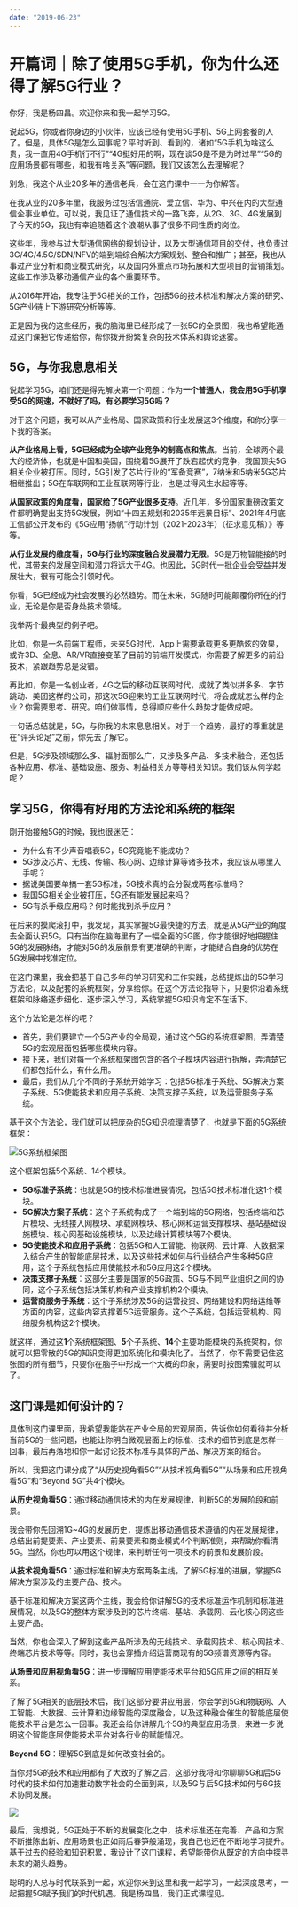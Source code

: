 ```yaml
---
date: "2019-06-23"
---  
```

      
# 开篇词｜除了使用5G手机，你为什么还得了解5G行业？
你好，我是杨四昌。欢迎你来和我一起学习5G。

说起5G，你或者你身边的小伙伴，应该已经有使用5G手机、5G上网套餐的人了。但是，具体5G是怎么回事呢？平时听到、看到的，诸如“5G手机为啥这么贵，我一直用4G手机行不行”“4G挺好用的啊，现在谈5G是不是为时过早”“5G的应用场景都有哪些，和我有啥关系”等问题，我们又该怎么去理解呢？

别急，我这个从业20多年的通信老兵，会在这门课中一一为你解答。

在我从业的20多年里，我服务过包括信通院、爱立信、华为、中兴在内的大型通信企事业单位。可以说，我见证了通信技术的一路飞奔，从2G、3G、4G发展到了今天的5G，我也有幸追随着这个浪潮从事了很多不同性质的岗位。

这些年，我参与过大型通信网络的规划设计，以及大型通信项目的交付，也负责过3G/4G/4.5G/SDN/NFV的端到端综合解决方案规划、整合和推广；甚至，我也从事过产业分析和商业模式研究，以及国内外重点市场拓展和大型项目的营销策划。这些工作涉及移动通信产业的各个重要环节。

从2016年开始，我专注于5G相关的工作，包括5G的技术标准和解决方案的研究、5G产业链上下游研究分析等等。

正是因为我的这些经历，我的脑海里已经形成了一张5G的全景图，我也希望能通过这门课把它传递给你，帮你拨开纷繁复杂的技术体系和舆论迷雾。

<!-- [[[read_end]]] -->

## 5G，与你我息息相关

说起学习5G，咱们还是得先解决第一个问题：作为**一个普通人，我会用5G手机享受5G的网速，不就好了吗，有必要学习5G吗？**

对于这个问题，我可以从产业格局、国家政策和行业发展这3个维度，和你分享一下我的答案。

**从产业格局上看，5G已经成为全球产业竞争的制高点和焦点**。当前，全球两个最大的经济体，也就是中国和美国，围绕着5G展开了跌宕起伏的竞争，我国顶尖5G相关企业被打压。同时，5G引发了芯片行业的“军备竞赛”，7纳米和5纳米5G芯片相继推出；5G在车联网和工业互联网等行业，也是过得风生水起等等。

**从国家政策的角度看，国家给了5G产业很多支持**。近几年，多份国家重磅政策文件都明确提出支持5G发展，例如“十四五规划和2035年远景目标”、2021年4月底工信部公开发布的《5G应用“扬帆”行动计划（2021-2023年）（征求意见稿）》等等。

**从行业发展的维度看，5G与行业的深度融合发展潜力无限**。5G是万物智能接的时代，其带来的发展空间和潜力将远大于4G。也因此，5G时代一批企业会受益并发展壮大，很有可能会引领时代。

你看，5G已经成为社会发展的必然趋势。而在未来，5G随时可能颠覆你所在的行业，无论是你是否身处技术领域。

我举两个最典型的例子吧。

比如，你是一名前端工程师，未来5G时代，App上需要承载更多更酷炫的效果，或许3D、全息、AR/VR直接变革了目前的前端开发模式，你需要了解更多的前沿技术，紧跟趋势总是没错。

再比如，你是一名创业者，4G之后的移动互联网时代，成就了类似拼多多、字节跳动、美团这样的公司，那这次5G迎来的工业互联网时代，将会成就怎么样的企业？你需要思考、研究。咱们做事情，总得顺应些什么趋势才能做成吧。

一句话总结就是，5G，与你我的未来息息相关。对于一个趋势，最好的尊重就是在“评头论足”之前，你先去了解它。

但是，5G涉及领域那么多、辐射面那么广，又涉及多产品、多技术融合，还包括各种应用、标准、基础设施、服务、利益相关方等等相关知识。我们该从何学起呢？

## 学习5G，你得有好用的方法论和系统的框架

刚开始接触5G的时候，我也很迷茫：

* 为什么有不少声音唱衰5G，5G究竟能不能成功？
* 5G涉及芯片、无线、传输、核心网、边缘计算等诸多技术，我应该从哪里入手呢？
* 据说美国要单搞一套5G标准，5G技术真的会分裂成两套标准吗？
* 我国5G相关企业被打压，5G还有能发展起来吗？
* 5G有杀手级应用吗？何时能找到杀手应用？

在后来的摸爬滚打中，我发现，其实掌握5G最快捷的方法，就是从5G产业的角度去全面认识5G。只有当你在脑海里有了一幅全面的5G图，你才能很好地把握住5G的发展脉络，才能对5G的发展前景有更准确的判断，才能结合自身的优势在5G发展中找准定位。

在这门课里，我会把基于自己多年的学习研究和工作实践，总结提炼出的5G学习方法论，以及配套的系统框架，分享给你。在这个方法论指导下，只要你沿着系统框架和脉络逐步细化、逐步深入学习，系统掌握5G知识肯定不在话下。

这个方法论是怎样的呢？

* 首先，我们要建立一个5G产业的全局观，通过这个5G的系统框架图，弄清楚5G的宏观层面包括哪些模块内容。
* 接下来，我们对每一个系统框架图包含的各个子模块内容进行拆解，弄清楚它们都包括什么，有什么用。
* 最后，我们从几个不同的子系统开始学习：包括5G标准子系统、5G解决方案子系统、5G使能技术和应用子系统、决策支撑子系统，以及运营服务子系统。

基于这个方法论，我们就可以把庞杂的5G知识梳理清楚了，也就是下面的5G系统框架：

![](./httpsstatic001geekbangorgresourceimage385038630ef1899396e2a0b0950c4ea55950.jpg "5G系统框架图")

这个框架包括5个系统、14个模块。

* **5G标准子系统**：也就是5G的技术标准进展情况，包括5G技术标准化这1个模块。
* **5G解决方案子系统**：这个子系统构成了一个端到端的5G网络，包括终端和芯片模块、无线接入网模块、承载网模块、核心网和运营支撑模块、基站基础设施模块、核心网基础设施模块，以及边缘计算模块等7个模块。
* **5G使能技术和应用子系统**：包括5G和人工智能、物联网、云计算、大数据深入结合产生的智能底层技术，以及这些技术如何与行业结合产生多种5G应用，这个子系统包括应用使能技术和5G应用这2个模块。
* **决策支撑子系统**：这部分主要是国家的5G政策、5G与不同产业组织之间的协同，这个子系统包括决策机构和产业支撑机构2个模块。
* **运营商服务子系统**：这个子系统涉及5G的运营投资、网络建设和网络运维等方面的内容，这些内容支撑着5G运营服务。这个子系统，包括运营机构、网络服务机构这2个模块。

就这样，通过这**1**个系统框架图、**5**个子系统、**14**个主要功能模块的系统架构，你就可以把零散的5G的知识变得更加系统化和模块化了。当然了，你不需要记住这张图的所有细节，只要你在脑子中形成一个大概的印象，需要时按图索骥就可以了。

## 这门课是如何设计的？

具体到这门课里面，我希望我能站在产业全局的宏观层面，告诉你如何看待并分析当前5G的一些问题，也能让你明白微观层面上的标准、技术的细节到底是怎样一回事，最后再落地和你一起讨论技术标准与具体的产品、解决方案的结合。

所以，我把这门课分成了“从历史视角看5G”“从技术视角看5G”“从场景和应用视角看5G”和“Beyond 5G”共4个模块。

**从历史视角看5G**：通过移动通信技术的内在发展规律，判断5G的发展阶段和前景。

我会带你先回溯1G\~4G的发展历史，提炼出移动通信技术遵循的内在发展规律，总结出前提要素、产业要素、前景要素和商业模式4个判断准则，来帮助你看清5G。当然，你也可以用这个规律，来判断任何一项技术的前景和发展阶段。

**从技术视角看5G**：通过标准和解决方案两条主线，了解5G标准的进展，掌握5G解决方案涉及的主要产品、技术。

基于标准和解决方案这两个主线，我会给你讲解5G的技术标准运作机制和标准进展情况，以及5G的整体方案涉及到的芯片终端、基站、承载网、云化核心网这些主要产品。

当然，你也会深入了解到这些产品所涉及的无线技术、承载网技术、核心网技术、终端芯片技术等等。同时，我也会穿插介绍运营商现有的5G频谱资源等内容。

**从场景和应用视角看5G**：进一步理解应用使能技术平台和5G应用之间的相互关系。

了解了5G相关的底层技术后，我们这部分要讲应用层，你会学到5G和物联网、人工智能、大数据、云计算和边缘智能的深度融合，以及这种融合催生的智能底层使能技术平台是怎么一回事。我还会给你讲解几个5G的典型应用场景，来进一步说明这个智能底层使能技术平台对各行业的赋能情况。

**Beyond 5G**：理解5G到底是如何改变社会的。

当你对5G的技术和应用都有了大致的了解之后，这部分我将和你聊聊5G和后5G时代的技术如何加速推动数字社会的全面到来，以及5G与后5G技术如何与6G技术协同发展。

![](./httpsstatic001geekbangorgresourceimage14ef14eddde47ayy0504f16eb6b8fb1a33ef.jpeg)

最后，我想说，5G正处于不断的发展变化之中，技术标准还在完善、产品和方案不断推陈出新、应用场景也正如雨后春笋般涌现，我自己也还在不断地学习提升。基于过去的经验和知识积累，我设计了这门课程，希望能带你从既定的方向中探寻未来的潮头趋势。

聪明的人总与时代联系到一起，欢迎你来到这里和我一起学习，一起深度思考，一起把握5G赋予我们的时代机遇。我是杨四昌，我们正式课程见。